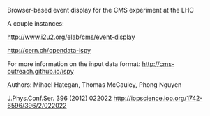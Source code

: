 Browser-based event display for the CMS experiment at the LHC

A couple instances:

http://www.i2u2.org/elab/cms/event-display

http://cern.ch/opendata-ispy

For more information on the input data format:
http://cms-outreach.github.io/ispy

Authors: Mihael Hategan, Thomas McCauley, Phong Nguyen

J.Phys.Conf.Ser. 396 (2012) 022022 http://iopscience.iop.org/1742-6596/396/2/022022
